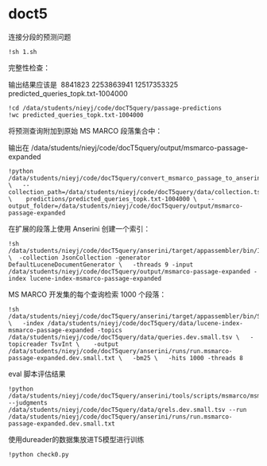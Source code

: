 # doct5

连接分段的预测问题       

```text
!sh 1.sh
```

完整性检查：

输出结果应该是  8841823 2253863941 12517353325 predicted_queries_topk.txt-1004000

```text
!cd /data/students/nieyj/code/docT5query/passage-predictions
!wc predicted_queries_topk.txt-1004000
```

将预测查询附加到原始 MS MARCO 段落集合中：

输出在 /data/students/nieyj/code/docT5query/output/msmarco-passage-expanded

```text
!python /data/students/nieyj/code/docT5query/convert_msmarco_passage_to_anserini.py \   --collection_path=/data/students/nieyj/code/docT5query/data/collection.tsv \    predictions/predicted_queries_topk.txt-1004000 \   --output_folder=/data/students/nieyj/code/docT5query/output/msmarco-passage-expanded
```

在扩展的段落上使用 Anserini 创建一个索引：

```text
!sh /data/students/nieyj/code/docT5query/anserini/target/appassembler/bin/IndexCollection \  -collection JsonCollection -generator DefaultLuceneDocumentGenerator \   -threads 9 -input /data/students/nieyj/code/docT5query/output/msmarco-passage-expanded -index lucene-index-msmarco-passage-expanded
```

MS MARCO 开发集的每个查询检索 1000 个段落：

```text
!sh /data/students/nieyj/code/docT5query/anserini/target/appassembler/bin/SearchCollection \   -index /data/students/nieyj/code/docT5query/data/lucene-index-msmarco-passage-expanded -topics /data/students/nieyj/code/docT5query/data/queries.dev.small.tsv \   -topicreader TsvInt \    -output /data/students/nieyj/code/docT5query/anserini/runs/run.msmarco-passage-expanded.dev.small.txt \   -bm25 \   -hits 1000 -threads 8
```

eval 脚本评估结果

```text
!python /data/students/nieyj/code/docT5query/anserini/tools/scripts/msmarco/msmarco_doc_eval.py --judgments /data/students/nieyj/code/docT5query/data/qrels.dev.small.tsv --run /data/students/nieyj/code/docT5query/anserini/runs/run.msmarco-passage-expanded.dev.small.txt
```

使用dureader的数据集放进T5模型进行训练

```text
!python check0.py
```
